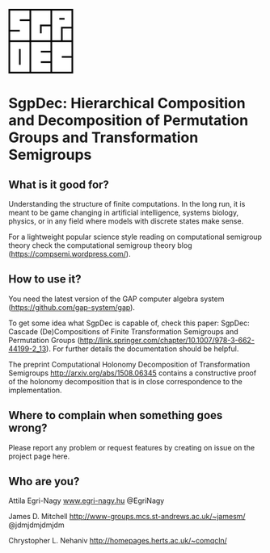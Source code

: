 ![SgpDec logo](https://github.com/egri-nagy/sgpdec/blob/master/doc/logo128x128.png)
# SgpDec: Hierarchical Composition and Decomposition of Permutation Groups and Transformation Semigroups

## What is it good for?
Understanding the structure of finite computations. In the long run, it is meant to be game changing in artificial intelligence, systems biology, physics, or in any field where models with discrete states make sense.

For a lightweight popular science style reading on computational semigroup theory check the computational semigroup theory blog (https://compsemi.wordpress.com/).

## How to use it?

You need the latest version of the GAP computer algebra system (https://github.com/gap-system/gap).

To get some idea what SgpDec is capable of, check this paper: SgpDec: Cascade (De)Compositions of Finite Transformation Semigroups and Permutation Groups (http://link.springer.com/chapter/10.1007/978-3-662-44199-2_13). For further details the documentation should be helpful.

The preprint Computational Holonomy Decomposition of Transformation Semigroups http://arxiv.org/abs/1508.06345 contains a constructive proof of the holonomy decomposition that is in close correspondence to the implementation.

## Where to complain when something goes wrong?

Please report any problem or request features by creating on issue on the project page here.

## Who are you?

Attila Egri-Nagy www.egri-nagy.hu @EgriNagy

James D. Mitchell http://www-groups.mcs.st-andrews.ac.uk/~jamesm/ @jdmjdmjdmjdm 

Chrystopher L. Nehaniv http://homepages.herts.ac.uk/~comqcln/
